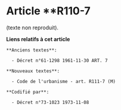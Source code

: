# Article **R110-7

(texte non reproduit).

**Liens relatifs à cet article**

	**Anciens textes**:

	  - Décret n°61-1298 1961-11-30 ART. 7

	**Nouveaux textes**:

	  - Code de l'urbanisme - art. R111-7 (M)

	**Codifié par**:

	  - Décret n°73-1023 1973-11-08
